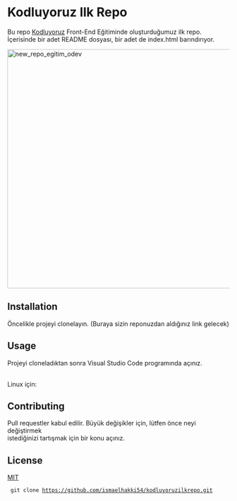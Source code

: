 # Kodluyoruz Ilk Repo
Bu repo [Kodluyoruz](https://www.kodluyoruz.org/) Front-End Eğitiminde oluşturduğumuz ilk repo. İçerisinde bir adet
README dosyası, bir adet de index.html barındırıyor.

<img width="542" alt="new_repo_egitim_odev" src="https://user-images.githubusercontent.com/32762745/146924443-81a9eda7-ff1a-4559-831e-f70c07a1e007.png">


## Installation
Öncelikle projeyi clonelayın. (Buraya sizin reponuzdan aldığınız link gelecek)

## Usage
Projeyi cloneladıktan sonra Visual Studio Code programında açınız.

<br/>Linux için:

## Contributing

Pull requestler kabul edilir. Büyük değişikler için, lütfen önce neyi değiştirmek <br/>
istediğinizi tartışmak için bir konu açınız.
## License
[MIT](https://www.mit.edu/~amini/LICENSE.md)

<code> git clone https://github.com/ismaelhakki54/kodluyoruzilkrepo.git
